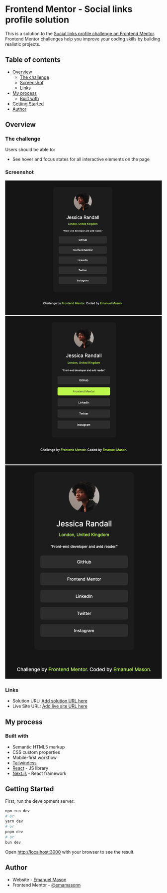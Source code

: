 # Frontend Mentor - Social links profile solution

This is a solution to the [Social links profile challenge on Frontend Mentor](https://www.frontendmentor.io/challenges/social-links-profile-UG32l9m6dQ). Frontend Mentor challenges help you improve your coding skills by building realistic projects. 

## Table of contents

- [Overview](#overview)
  - [The challenge](#the-challenge)
  - [Screenshot](#screenshot)
  - [Links](#links)
- [My process](#my-process)
  - [Built with](#built-with)
- [Getting Started](getting-started)
- [Author](#author)

## Overview

### The challenge

Users should be able to:

- See hover and focus states for all interactive elements on the page

### Screenshot

![Desktop](./screenshots/Screenshot-desktop.png)
![Desktop with hover](./screenshots/Screenshot-desktop-hover.png)
![Mobile](./screenshots/Screenshot-mobile.png)

### Links

- Solution URL: [Add solution URL here](https://your-solution-url.com)
- Live Site URL: [Add live site URL here](https://your-live-site-url.com)

## My process

### Built with

- Semantic HTML5 markup
- CSS custom properties
- Mobile-first workflow
- [Tailwindcss](https://tailwindcss.com/docs/box-shadow-color)
- [React](https://reactjs.org/) - JS library
- [Next.js](https://nextjs.org/) - React framework

## Getting Started

First, run the development server:

```bash
npm run dev
# or
yarn dev
# or
pnpm dev
# or
bun dev
```

Open [http://localhost:3000](http://localhost:3000) with your browser to see the result.

## Author

- Website - [Emanuel Mason](https://www.emamason.com)
- Frontend Mentor - [@emamasonn](https://www.frontendmentor.io/profile/emamasonn)



